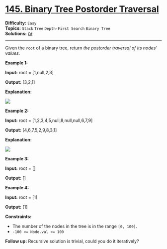 # [145. Binary Tree Postorder Traversal](https://leetcode.com/problems/binary-tree-postorder-traversal/)

**Difficulty:** `Easy`  
**Topics:** `Stack` `Tree` `Depth-First Search` `Binary Tree`  
**Solutions:** [`C#`](../../src/csharp/challenges/Problems/BinaryTreePostorderTraversal.cs)  

---

Given the `root` of a binary tree, return *the postorder traversal of its nodes' values*.

**Example 1:**

**Input:** root = [1,null,2,3]

**Output:** [3,2,1]

**Explanation:**

![](https://assets.leetcode.com/uploads/2024/08/29/screenshot-2024-08-29-202743.png)

**Example 2:**

**Input:** root = [1,2,3,4,5,null,8,null,null,6,7,9]

**Output:** [4,6,7,5,2,9,8,3,1]

**Explanation:**

![](https://assets.leetcode.com/uploads/2024/08/29/tree_2.png)

**Example 3:**

**Input:** root = []

**Output:** []

**Example 4:**

**Input:** root = [1]

**Output:** [1]

**Constraints:**

* The number of the nodes in the tree is in the range `[0, 100]`.
* `-100 <= Node.val <= 100`

**Follow up:** Recursive solution is trivial, could you do it iteratively?